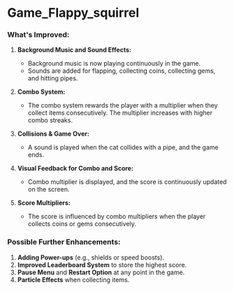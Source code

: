 # Game_Flappy_squirrel



### What's Improved:
1. **Background Music and Sound Effects:** 
   - Background music is now playing continuously in the game.
   - Sounds are added for flapping, collecting coins, collecting gems, and hitting pipes.
   
2. **Combo System:** 
   - The combo system rewards the player with a multiplier when they collect items consecutively. The multiplier increases with higher combo streaks.

3. **Collisions & Game Over:**
   - A sound is played when the cat collides with a pipe, and the game ends.

4. **Visual Feedback for Combo and Score:**
   - Combo multiplier is displayed, and the score is continuously updated on the screen.

5. **Score Multipliers:**
   - The score is influenced by combo multipliers when the player collects coins or gems consecutively.

### Possible Further Enhancements:
1. **Adding Power-ups** (e.g., shields or speed boosts).
2. **Improved Leaderboard System** to store the highest score.
3. **Pause Menu** and **Restart Option** at any point in the game.
4. **Particle Effects** when collecting items.
